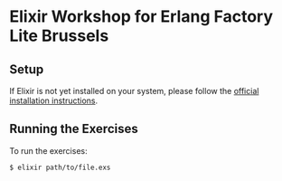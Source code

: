 # Elixir Workshop for Erlang Factory Lite Brussels

## Setup

If Elixir is not yet installed on your system, please follow the [official installation instructions](http://elixir-lang.org/install.html).

## Running the Exercises

To run the exercises:

`$ elixir path/to/file.exs`
